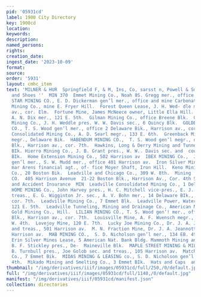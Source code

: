 ```yaml
---
pid: '05931cd'
label: 1900 City Directory
key: 1900cd
location: 
keywords: 
description: 
named_persons: 
rights: 
creation_date: 
ingest_date: '2023-10-09'
format: 
source: 
order: '5931'
layout: cmhc_item
text: 'MILNER & HUR  Springfield F, & M, Ins, Co, sarsst n, Powell & Smith, Agts,  Boots
  and Shoes ''  MIN 370  Emmet Mining Co., Noah 8S. Gregg mer., office Court House,  EVENING
  STAR MINING CO., E. D. Dickerman gen’l mer., office and mine Carbonate Hill.  Forepaugh
  Mining Co., mine E. Fryer Hill.  Forest Queen Lease, J. H. Wed- dle mer., Harrison
  av., cor. Elm.  Fortune Mine, James McNeece owner, Little Ella Hill.  Gambetta Lease,
  A. N. Dix mer., 121 E. 5th.  Gilman Mining Co., office Breene Blk.  Golden Eagle
  Mining Co., J. H. Weddle pres. W. W. Davis sec., 6 Quincy Blk.  GOLDEN LAMP MINING
  CO., T. S. Wood gen’l mer., office 2 Delaware Bik., Harrison av., cor. 7th.  Grafton
  Consolidated Mining Co., A. D. Searl megr., 133 E. 6th.  Greenback Mine, P. Mulrooney
  megr., Delaware Bik.  HABENDUM MINING CO.,  T. S. Wood gen’l megr., office 2 Delaware
  Blk., Harrison av., cor. 7th.  Hawkins, Long & Derry Mining and Tunnel Co., Quincy
  BIk. Hierro Mining Co., J. B. Grant pres., W. W.. Davis sec. and  counsel, 6 Quincy
  BIk.  Home Extension Mining Co., 502 Harrison av  IBEX MINING Co.,  John F. Campion
  gen’l mer., S. W. Mudd mer., office 401 Harrison av.  Iron Silver Mining Co., Walde-
  mar Arens financial agt., of- fice Moyer Shaft, Iron Hill.  Keno Mining and Leasing
  Co., 20 Boston Bik.  Leadville and Chicago Co., 309 W. 8th.  Mining  HE HAYDEN CLOTHING
  CO.  405 Harrison Avenue  21-22 Boston Blk., Harrison Av., Cor. 4th St. Fire, Life
  and Accident Insurance  MIN  Leadville Consolidated Mining Co., 1 Delaware Blk.  LEADVILLE
  HOME MINING Co., John Harvey pres., H. C. Mitchell vice-pres., E. J. Mce- Carty
  treas., E. G. Wigginton Jr. sec., A. V. Bohn mer., 14 Delaware BIk., Harrison ayv.,
  cor. 7th.  Leadville Mining Co., 7 Emmet Blk.  Leadville Power, Water Mining Co.,
  121 E. 5th.  Leadville Tunneling, Mining and Drainage Co., American Nat. Bank Bldg.  Lida
  Gold Mining Co., Hill.  LILIAN MINING CO., T. S. Wood gen’! mer., office 2 Delaware
  Blk., Harrison av., cor. 7th.  Louisville Mine, A. F. Wuensch megr., office 106
  W. 4th.  Lovejoy Mine, 120 E. 7th.  Lucky Joe Mining Co., Dr. J. A. Jeannotte vice-pres.
  and treas., 501 Harrison av.  M. N. Fraction Mine, Dr. J. A. Jeannotte mgr., 501
  Harrison av.  MAB MINING CO.,  S. D. Nicholson gen’l mer., 134 EB. 4th.  Maid of
  Erin Silver Mines Lease, 5 American Nat. Bank Bldg. Mammoth Mining and Milling Co.,
  B. F. Stickley pres., De-  Maineville Blk.  MAPLE STREET MINING & MILLING CO., P.
  B. Turnbull pres., Joe Golob sec. and treas., 105 Harrison av.  Matchless Mining
  Co., 7 Emmet Bik.  MIDAS MINING & LEASING co., S. D. Nicholson gen’l mer., 134 E.
  4th.  Mikado Mining and Smelting Co., 3 Emmet BIk.  Hats and Caps  and  Breece '
thumbnail: "/img/derivatives/iiif/images/05931cd/full/250,/0/default.jpg"
full: "/img/derivatives/iiif/images/05931cd/full/1140,/0/default.jpg"
manifest: "/img/derivatives/iiif/05931cd/manifest.json"
collection: directories
---
```

